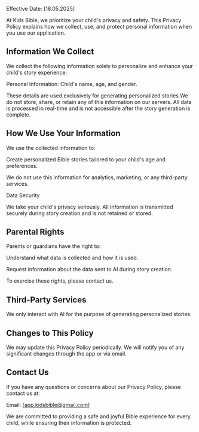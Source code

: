 Effective Date: [18.05.2025]

At Kids Bible, we prioritize your child's privacy and safety. This Privacy Policy explains how we collect, use, and protect personal information when you use our application.

## Information We Collect

We collect the following information solely to personalize and enhance your child's story experience:

Personal Information: Child's name, age, and gender.

These details are used exclusively for generating personalized stories.We do not store, share, or retain any of this information on our servers. All data is processed in real-time and is not accessible after the story generation is complete.

## How We Use Your Information

We use the collected information to:

Create personalized Bible stories tailored to your child's age and preferences.

We do not use this information for analytics, marketing, or any third-party services.

Data Security

We take your child's privacy seriously. All information is transmitted securely during story creation and is not retained or stored.

## Parental Rights

Parents or guardians have the right to:

Understand what data is collected and how it is used.

Request information about the data sent to AI during story creation.

To exercise these rights, please contact us.

## Third-Party Services

We only interact with AI for the purpose of generating personalized stories.

## Changes to This Policy

We may update this Privacy Policy periodically. We will notify you of any significant changes through the app or via email.

## Contact Us

If you have any questions or concerns about our Privacy Policy, please contact us at:

Email: [app.kidsbible@gmail.com]

We are committed to providing a safe and joyful Bible experience for every child, while ensuring their information is protected.
